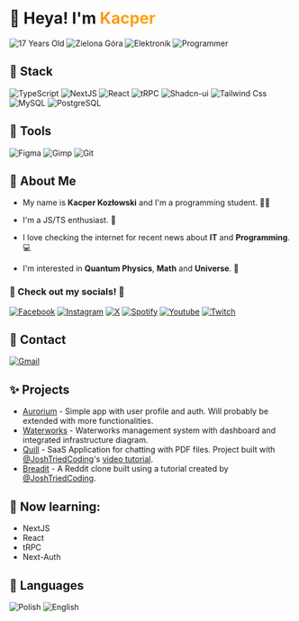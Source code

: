 # 👋 Heya! I'm <span style="background: orange; brackground-clip: text; -webkit-background-clip: text; color: transparent; background-image: linear-gradient(90deg, rgba(253,149,29,1) 0%, rgba(255,165,0,1) 100%)">Kacper</span>

![17 Years Old](https://img.shields.io/badge/-%20✨%2017%20years%20old%20-orange?style=for-the-badge)
![Zielona Góra](https://img.shields.io/badge/-%20🏡%20Zielona%20G%C3%B3ra%20-success?style=for-the-badge)
![Elektronik](https://img.shields.io/badge/-%20🍆%20Elektronik%20-%23038cfc?style=for-the-badge)
![Programmer](<https://img.shields.io/badge/-%20👨‍🎓%20Programming%20Student%20(3/5%20year)%20-blueviolet?style=for-the-badge>)

## 💪 Stack

![TypeScript](https://img.shields.io/badge/TypeScript-007EFF?style=for-the-badge&logo=typescript&logoColor=white)
![NextJS](https://img.shields.io/badge/NextJS-000?style=for-the-badge&logo=next.js&logoColor=white)
![React](https://img.shields.io/badge/react-%2320232a.svg?style=for-the-badge&logo=react&logoColor=%2361DAFB)
![tRPC](https://img.shields.io/badge/trpc-00B6FF.svg?style=for-the-badge&logo=trpc&logoColor=white)
![Shadcn-ui](https://img.shields.io/badge/shadcn_ui-111.svg?style=for-the-badge&logo=shadcnui&logoColor=white)
![Tailwind Css](https://img.shields.io/badge/Tailwind_CSS-38B2AC?style=for-the-badge&logo=tailwind-css&logoColor=white)
![MySQL](https://img.shields.io/badge/mysql-%2300f.svg?style=for-the-badge&logo=mysql&logoColor=white)
![PostgreSQL](https://img.shields.io/badge/postgresql-27AE60.svg?style=for-the-badge&logo=postgresql&logoColor=white)

## 🔨 Tools

![Figma](https://img.shields.io/badge/figma-%23F24E1E.svg?style=for-the-badge&logo=figma&logoColor=white)
![Gimp](https://img.shields.io/badge/gimp-666.svg?style=for-the-badge&logo=gimp&logoColor=white)
![Git](https://img.shields.io/badge/git-orange.svg?style=for-the-badge&logo=git&logoColor=white)

## 🤗 About Me

- My name is **Kacper Kozłowski** and I'm a programming student. 🤦‍♂️

- I'm a JS/TS enthusiast. 🐌

- I love checking the internet for recent news about **IT** and **Programming**. 💻

- I'm interested in <b>Quantum Physics</b>, <b>Math</b> and <b>Universe</b>. 📔

### 🎉 Check out my socials! 🎉

<a href="https://www.facebook.com/profile.php?id=100011701717277">![Facebook](https://img.shields.io/badge/Facebook-1877F2?style=for-the-badge&logo=facebook&logoColor=white)</a>
<a href="https://www.instagram.com/k.kapii_">![Instagram](https://img.shields.io/badge/Instagram-E4405F?style=for-the-badge&logo=instagram&logoColor=white)</a>
<a href="https://twitter.com/carpye_dev">![X](https://img.shields.io/badge/X/Twitter-000?style=for-the-badge&logo=x&logoColor=white)</a>
<a href="https://open.spotify.com/user/kapidupa?si=66505fcea4ee4d79">![Spotify](https://img.shields.io/badge/Spotify-1ED760?&style=for-the-badge&logo=spotify&logoColor=white)</a>
<a href="https://www.youtube.com/channel/UCS0glNKu1LE4Y6uN7U42jbw">![Youtube](https://img.shields.io/badge/YouTube-FF0000?style=for-the-badge&logo=youtube&logoColor=white)</a>
<a href="https://www.twitch.tv/carpyee">![Twitch](https://img.shields.io/badge/twitch-ab65fc?style=for-the-badge&logo=twitch&logoColor=white)</a>

## 💌 Contact

<a href="mailto:hello.carpye@gmail.com">![Gmail](https://img.shields.io/badge/gmail-hello.carpye@gmail.com-ef573b?style=for-the-badge&logo=gmail&logoColor=white)</a>

## ✨ Projects

- [Aurorium](https://aurorium.vercel.app) - Simple app with user profile and auth. Will probably be extended with more functionalities.
- [Waterworks](https://waterworks-carpye.vercel.app) - Waterworks management system with dashboard and integrated infrastructure diagram.
- [Quill](https://quill-carpye.vercel.app) - SaaS Application for chatting with PDF files. Project built with [@JoshTriedCoding](https://github.com/joschan21)'s [video tutorial](https://youtu.be/ucX2zXAZ1I0).
- [Breadit](https://breadit-carpye.vercel.app) - A Reddit clone built using a tutorial created by [@JoshTriedCoding](https://github.com/joschan21).

## 🏓 Now learning:

- NextJS
- React
- tRPC
- Next-Auth

## 👅 Languages

![Polish](https://img.shields.io/badge/POLISH-NATIVE-success?style=for-the-badge)
![English](https://img.shields.io/badge/English-conversational-hotpink?style=for-the-badge)
